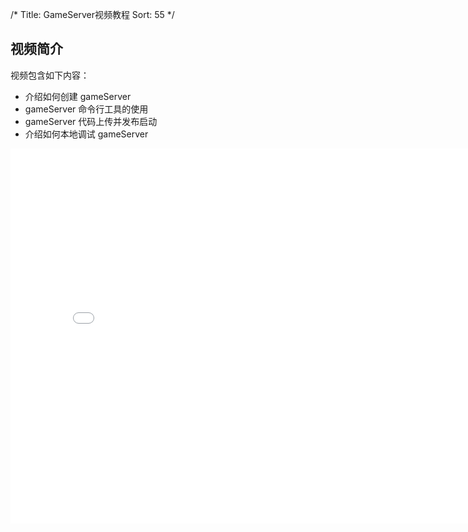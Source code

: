 /*
Title: GameServer视频教程
Sort: 55
*/
## 视频简介

视频包含如下内容：

- 介绍如何创建 gameServer
- gameServer 命令行工具的使用
- gameServer 代码上传并发布启动
- 介绍如何本地调试 gameServer

<div style="text-align: center">

<iframe style="width: 800px;height: 600px;" src="//player.bilibili.com/player.html?aid=25356968&cid=43880730&page=1" scrolling="no" border="0" frameborder="no" framespacing="0" allowfullscreen="true"> </iframe>

</div>

